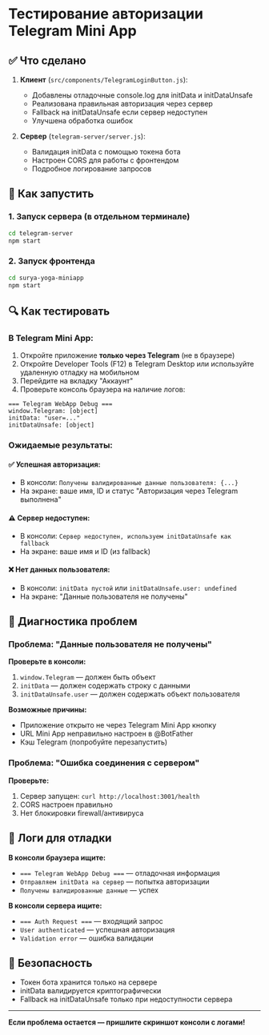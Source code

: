 # Тестирование авторизации Telegram Mini App

## ✅ Что сделано

1. **Клиент** (`src/components/TelegramLoginButton.js`):
   - Добавлены отладочные console.log для initData и initDataUnsafe
   - Реализована правильная авторизация через сервер
   - Fallback на initDataUnsafe если сервер недоступен
   - Улучшена обработка ошибок

2. **Сервер** (`telegram-server/server.js`):
   - Валидация initData с помощью токена бота
   - Настроен CORS для работы с фронтендом
   - Подробное логирование запросов

## 🚀 Как запустить

### 1. Запуск сервера (в отдельном терминале)
```bash
cd telegram-server
npm start
```

### 2. Запуск фронтенда
```bash
cd surya-yoga-miniapp
npm start
```

## 🔍 Как тестировать

### В Telegram Mini App:
1. Откройте приложение **только через Telegram** (не в браузере)
2. Откройте Developer Tools (F12) в Telegram Desktop или используйте удаленную отладку на мобильном
3. Перейдите на вкладку "Аккаунт"
4. Проверьте консоль браузера на наличие логов:

```
=== Telegram WebApp Debug ===
window.Telegram: [object]
initData: "user=..."
initDataUnsafe: [object]
```

### Ожидаемые результаты:

#### ✅ Успешная авторизация:
- В консоли: `Получены валидированные данные пользователя: {...}`
- На экране: ваше имя, ID и статус "Авторизация через Telegram выполнена"

#### ⚠️ Сервер недоступен:
- В консоли: `Сервер недоступен, используем initDataUnsafe как fallback`
- На экране: ваше имя и ID (из fallback)

#### ❌ Нет данных пользователя:
- В консоли: `initData пустой` или `initDataUnsafe.user: undefined`
- На экране: "Данные пользователя не получены"

## 🐛 Диагностика проблем

### Проблема: "Данные пользователя не получены"

**Проверьте в консоли:**
1. `window.Telegram` — должен быть объект
2. `initData` — должен содержать строку с данными
3. `initDataUnsafe.user` — должен содержать объект пользователя

**Возможные причины:**
- Приложение открыто не через Telegram Mini App кнопку
- URL Mini App неправильно настроен в @BotFather
- Кэш Telegram (попробуйте перезапустить)

### Проблема: "Ошибка соединения с сервером"

**Проверьте:**
1. Сервер запущен: `curl http://localhost:3001/health`
2. CORS настроен правильно
3. Нет блокировки firewall/антивируса

## 📝 Логи для отладки

**В консоли браузера ищите:**
- `=== Telegram WebApp Debug ===` — отладочная информация
- `Отправляем initData на сервер` — попытка авторизации
- `Получены валидированные данные` — успех

**В консоли сервера ищите:**
- `=== Auth Request ===` — входящий запрос
- `User authenticated` — успешная авторизация
- `Validation error` — ошибка валидации

## 🔐 Безопасность

- Токен бота хранится только на сервере
- initData валидируется криптографически
- Fallback на initDataUnsafe только при недоступности сервера

---

**Если проблема остается — пришлите скриншот консоли с логами!** 